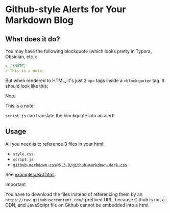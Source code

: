 # Github-style Alerts for Your Markdown Blog

## What does it do?

You may have the following blockquote (which looks pretty in Typora, Obsidian, etc.):

```markdown
> [!NOTE]
> This is a note.
```

But when rendered to HTML, it's just 2 `<p>` tags inside a `<blockquote>` tag. It should look like this:

> [!NOTE]
> This is a note.

`script.js` can translate the blockquote into an alert!

## Usage

All you need is to reference 3 files in your html:

- `style.css`
- `script.js`
- [`github-markdown-css@5.3.0/github-markdown-dark.css`](https://cdn.jsdelivr.net/npm/github-markdown-css@5.3.0/github-markdown-dark.css)

See [examples/ex0.html](examples/ex0.html).

> [!IMPORTANT]
> You have to download the files instead of referencing them by an `https://raw.githubusercontent.com/`-prefixed URL, because Github is not a CDN, and JavaScript file on Github cannot be embedded into a html.
